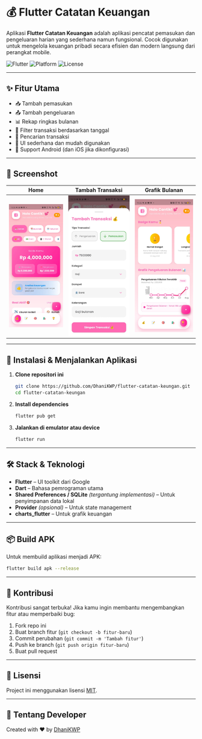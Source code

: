 
# 💰 Flutter Catatan Keuangan

Aplikasi **Flutter Catatan Keuangan** adalah aplikasi pencatat pemasukan dan pengeluaran harian yang sederhana namun fungsional. Cocok digunakan untuk mengelola keuangan pribadi secara efisien dan modern langsung dari perangkat mobile.

![Flutter](https://img.shields.io/badge/Flutter-3.x-blue?logo=flutter)
![Platform](https://img.shields.io/badge/Platform-Android%20%7C%20iOS-green)
![License](https://img.shields.io/github/license/DhaniKWP/flutter-catatan-keuangan)

---

## ✨ Fitur Utama

- 📥 Tambah pemasukan
- 📤 Tambah pengeluaran
- 📊 Rekap ringkas bulanan
- 📅 Filter transaksi berdasarkan tanggal
- 🔎 Pencarian transaksi
- 🎨 UI sederhana dan mudah digunakan
- 📱 Support Android (dan iOS jika dikonfigurasi)

---

## 📸 Screenshot

| Home | Tambah Transaksi | Grafik Bulanan |
|------|------------------|----------------|
| ![home](assets/screenshots/home.jpg) | ![add](assets/screenshots/transaksi.jpg) | ![chart](assets/screenshots/chart.jpg) |

---

## 🚀 Instalasi & Menjalankan Aplikasi

1. **Clone repositori ini**
   ```bash
   git clone https://github.com/DhaniKWP/flutter-catatan-keungan.git
   cd flutter-catatan-keungan
   ```

2. **Install dependencies**
   ```bash
   flutter pub get
   ```

3. **Jalankan di emulator atau device**
   ```bash
   flutter run
   ```

---

## 🛠️ Stack & Teknologi

- **Flutter** – UI toolkit dari Google
- **Dart** – Bahasa pemrograman utama
- **Shared Preferences / SQLite** *(tergantung implementasi)* – Untuk penyimpanan data lokal
- **Provider** *(opsional)* – Untuk state management
- **charts_flutter** – Untuk grafik keuangan

---

## 📦 Build APK

Untuk membuild aplikasi menjadi APK:
```bash
flutter build apk --release
```

---

## 🤝 Kontribusi

Kontribusi sangat terbuka! Jika kamu ingin membantu mengembangkan fitur atau memperbaiki bug:

1. Fork repo ini
2. Buat branch fitur (`git checkout -b fitur-baru`)
3. Commit perubahan (`git commit -m 'Tambah fitur'`)
4. Push ke branch (`git push origin fitur-baru`)
5. Buat pull request

---

## 📄 Lisensi

Project ini menggunakan lisensi [MIT](LICENSE).

---

## 🙋 Tentang Developer

Created with ❤️ by [DhaniKWP](https://github.com/DhaniKWP)
